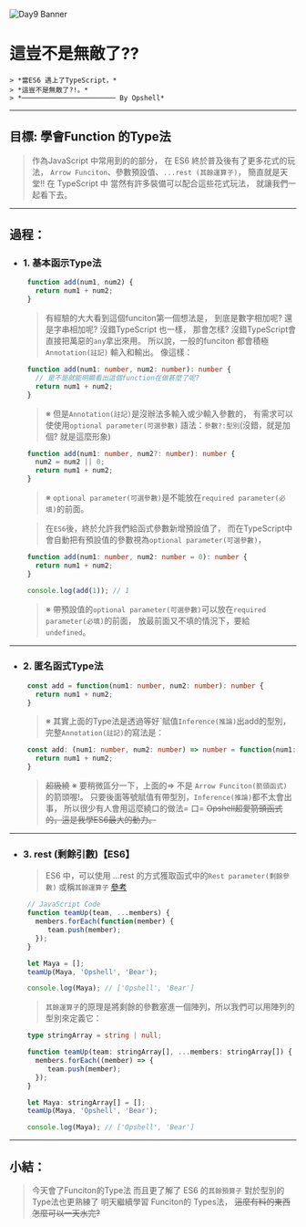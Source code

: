 ![Day9 Banner](https://ithelp.ithome.com.tw/upload/images/20220909/20109918lFRthVWEA1.jpg)

# 這豈不是無敵了??
	> *當ES6 遇上了TypeScript，*
	> *這豈不是無敵了?!。*
	> *─────────────────────── By Opshell*

---
## 目標: 學會Function 的Type法
   > 作為JavaScript 中常用到的的部分，
   > 在 ES6 終於普及後有了更多花式的玩法，
   > `Arrow Funciton`、參數預設值、`...rest (其餘運算子)`，
   > 簡直就是天堂!!
   > 在 TypeScript 中 當然有許多裝備可以配合這些花式玩法，
   > 就讓我們一起看下去。

---
## 過程：
- ### 1. 基本函示Type法
   ```javascript
    function add(num1, num2) {
      return num1 + num2;
    }
   ```
   > 有經驗的大大看到這個funciton第一個想法是，
   > 到底是數字相加呢? 還是字串相加呢?
   > 沒錯TypeScript 也一樣，
   > 那會怎樣? 沒錯TypeScript會直接把萬惡的`any`拿出來用。
   > 所以說，一般的funciton 都會積極`Annotation(註記)` 輸入和輸出。
   > 像這樣：

   ```typescript
    function add(num1: number, num2: number): number {
      // 是不是就能明顯看出這個function在做甚麼了呢?
      return num1 + num2;
    }
   ```
   > ※ 但是`Annotation(註記)`是沒辦法多輸入或少輸入參數的，
   >    有需求可以使使用`optional parameter(可選參數)`
   >    語法：`參數?:型別`(沒錯，就是加個? 就是這麼形象)
   ```typescript
    function add(num1: number, num2?: number): number {
      num2 = num2 || 0;
      return num1 + num2;
    }
   ```
   > ※ `optional parameter(可選參數)`是不能放在`required parameter(必填)`的前面。

   > 在`ES6`後，終於允許我們給函式參數新增預設值了，
   > 而在TypeScript中會自動把有預設值的參數視為`optional parameter(可選參數)`，
   ```typescript
    function add(num1: number, num2: number = 0): number {
      return num1 + num2;
    }

    console.log(add(1)); // 1
   ```
   > ※ 帶預設值的`optional parameter(可選參數)`可以放在`required parameter(必填)`的前面，
   >    放最前面又不填的情況下，要給 `undefined`。

---
- ### 2. 匿名函式Type法
   ```typescript
    const add = function(num1: number, num2: number): number {
      return num1 + num2;
    }
   ```
   > ※ 其實上面的Type法是透過等好ˋ賦值`Inference(推論)`出add的型別，
   >    完整`Annotation(註記)`的寫法是：
   ```typescript
    const add: (num1: number, num2: number) => number = function(num1: number, num2: number): number {
      return num1 + num2;
    }
   ```
   > ~~超級繞~~
   > ※ 要稍微區分一下，上面的=> 不是 `Arrow Funciton(箭頭函式)` 的箭頭喔!。
   >    只要後面等號賦值有帶型別，`Inference(推論)`都不太會出事，
   >    所以很少有人會用這麼繞口的做法= 口=
   > ~~Opshell超愛箭頭函式的，這是我學ES6最大的動力。~~

---
- ### 3. rest (剩餘引數)【ES6】
   > ES6 中，可以使用 ...rest 的方式獲取函式中的`Rest parameter(剩餘參數)`
   > 或稱`其餘運算子` [參考](https://ithelp.ithome.com.tw/articles/10214394)
   ```javascript
    // JavaScript Code
    function teamUp(team, ...members) {
      members.forEach(function(member) {
         team.push(member);
      });
    }

    let Maya = [];
    teamUp(Maya, 'Opshell', 'Bear');

    console.log(Maya); // ['Opshell', 'Bear']
   ```
   > `其餘運算子`的原理是將剩餘的參數塞進一個陣列，所以我們可以用陣列的型別來定義它：
   ```typescript
    type stringArray = string | null;

    function teamUp(team: stringArray[], ...members: stringArray[]) {
      members.forEach((member) => {
         team.push(member);
      });
    }

    let Maya: stringArray[] = [];
    teamUp(Maya, 'Opshell', 'Bear');

    console.log(Maya); // ['Opshell', 'Bear']
   ```

---
## 小結：
   > 今天會了Funciton的Type法
   > 而且更了解了 ES6 的`其餘預算子`
   > 對於型別的Type法也更熟練了
   > 明天繼續學習 Funciton的 Types法，
   > ~~這麼有料的東西怎麼可以一天水完?~~
